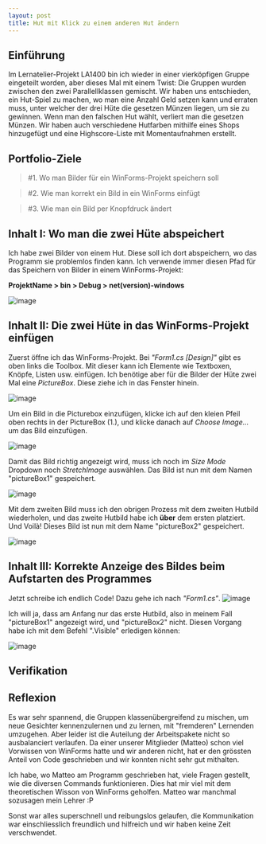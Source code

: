 ```yaml
---
layout: post
title: Hut mit Klick zu einem anderen Hut ändern
---
```


## Einführung
Im Lernatelier-Projekt LA1400 bin ich wieder in einer vierköpfigen Gruppe eingeteilt worden, aber dieses Mal mit einem Twist: Die Gruppen wurden zwischen den zwei Parallellklassen gemischt. Wir haben uns entschieden, ein Hut-Spiel zu machen, wo man eine Anzahl Geld setzen kann und erraten muss, unter welcher der drei Hüte die gesetzen Münzen liegen, um sie zu gewinnen. Wenn man den falschen Hut wählt, verliert man die gesetzen Münzen. Wir haben auch verschiedene Hutfarben mithilfe eines Shops hinzugefügt und eine Highscore-Liste mit Momentaufnahmen erstellt.

## Portfolio-Ziele

> #1. Wo man Bilder für ein WinForms-Projekt speichern soll

> #2. Wie man korrekt ein Bild in ein WinForms einfügt

> #3. Wie man ein Bild per Knopfdruck ändert


##  Inhalt I: Wo man die zwei Hüte abspeichert
Ich habe zwei Bilder von einem Hut. Diese soll ich dort abspeichern, wo das Programm sie problemlos finden kann. Ich verwende immer diesen Pfad für das Speichern von Bilder in einem WinForms-Projekt:

**ProjektName > bin > Debug > net(version)-windows**

![image](https://user-images.githubusercontent.com/88773517/146938803-430feda5-932e-415c-88b3-7f9b967fbcd0.png)


## Inhalt II: Die zwei Hüte in das WinForms-Projekt einfügen
Zuerst öffne ich das WinForms-Projekt. Bei *"Form1.cs [Design]"* gibt es oben links die Toolbox. Mit dieser kann ich Elemente wie Textboxen, Knöpfe, Listen usw. einfügen. Ich benötige aber für die Bilder der Hüte zwei Mal eine *PictureBox*. Diese ziehe ich in das Fenster hinein.

![image](https://user-images.githubusercontent.com/88773517/146939696-14f051e2-1250-4a6b-9ec2-c5b4307ddc0e.png)

Um ein Bild in die Picturebox einzufügen, klicke ich auf den kleien Pfeil oben rechts in der PictureBox (1.), und klicke danach auf *Choose Image...* um das Bild einzufügen.

![image](https://user-images.githubusercontent.com/88773517/146939981-8d067006-b64a-4a73-87e5-a7ed51b27870.png)

Damit das Bild richtig angezeigt wird, muss ich noch im *Size Mode* Dropdown noch *StretchImage* auswählen. Das Bild ist nun mit dem Namen "pictureBox1" gespeichert.

![image](https://user-images.githubusercontent.com/88773517/146940442-8106bf85-14f2-43e6-b6c0-0d55b89b87a5.png)

Mit dem zweiten Bild muss ich den obrigen Prozess mit dem zweiten Hutbild wiederholen, und das zweite Hutbild habe ich **über** dem ersten platziert. Und Voilà! Dieses Bild ist nun mit dem Name "pictureBox2" gespeichert.

![image](https://user-images.githubusercontent.com/88773517/146940823-9c51930b-7f39-42b1-82d3-948cd2da2fc1.png)


## Inhalt III: Korrekte Anzeige des Bildes beim Aufstarten des Programmes

Jetzt schreibe ich endlich Code! Dazu gehe ich nach *"Form1.cs"*.
![image](https://user-images.githubusercontent.com/88773517/146941351-ee380c57-40bf-4857-881b-a64b475e07c7.png)

Ich will ja, dass am Anfang nur das erste Hutbild, also in meinem Fall "pictureBox1" angezeigt wird, und "pictureBox2" nicht. Diesen Vorgang habe ich mit dem Befehl ".Visible" erledigen können:

![image](https://user-images.githubusercontent.com/88773517/146941694-c3421330-969c-4ee1-ac69-d491d23614e3.png)












## Verifikation

## Reflexion
Es war sehr spannend, die Gruppen klassenübergreifend zu mischen, um neue Gesichter kennenzulernen und zu lernen, mit "fremderen" Lernenden umzugehen. Aber leider ist die Auteilung der Arbeitspakete nicht so ausbalanciert verlaufen. Da einer unserer Mitglieder (Matteo) schon viel Vorwissen von WinForms hatte und wir anderen nicht, hat er den grössten Anteil von Code geschrieben und wir konnten nicht sehr gut mithalten. 

Ich habe, wo Matteo am Programm geschrieben hat, viele Fragen gestellt, wie die diversen Commands funktionieren. Dies hat mir viel mit dem theoretischen Wisson von WinForms geholfen. Matteo war manchmal sozusagen mein Lehrer :P

Sonst war alles superschnell und reibungslos gelaufen, die Kommunikation war einschliesslich freundlich und hilfreich und wir haben keine Zeit verschwendet.

